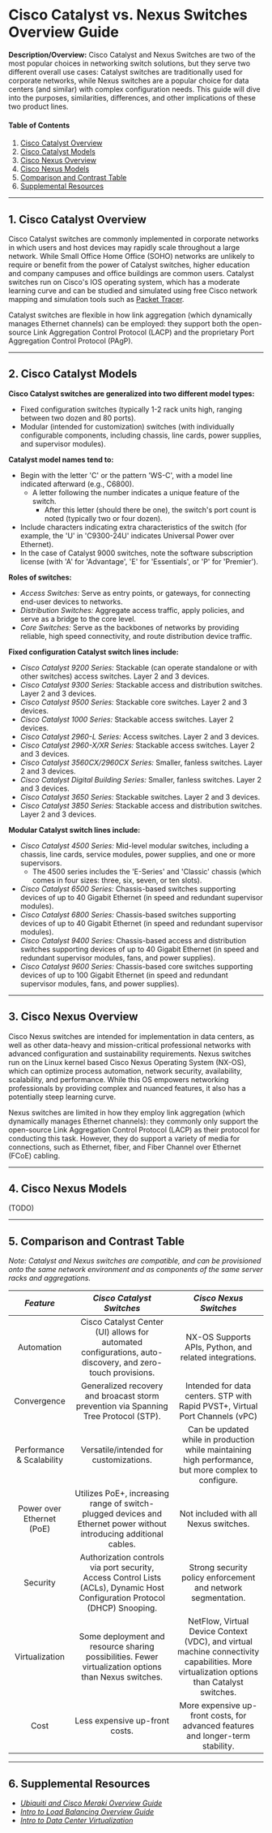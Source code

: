 # Cisco Catalyst vs. Nexus Switches Overview Guide

**Description/Overview:** Cisco Catalyst and Nexus Switches are two of the most popular choices in networking switch solutions, but they serve two different overall use cases: Catalyst switches are traditionally used for corporate networks, while Nexus switches are a popular choice for data centers (and similar) with complex configuration needs. This guide will dive into the purposes, similarities, differences, and other implications of these two product lines. 

#### Table of Contents

1. [Cisco Catalyst Overview](#catalyst)
2. [Cisco Catalyst Models](#catamodels)
3. [Cisco Nexus Overview](#nexus)
4. [Cisco Nexus Models](#nexusmodels)
5. [Comparison and Contrast Table](#compare)
6. [Supplemental Resources](#supplemental)

<hr />

## 1. <a name="catalyst">Cisco Catalyst Overview</a>

Cisco Catalyst switches are commonly implemented in corporate networks in which users and host devices may rapidly scale throughout a large network. While Small Office Home Office (SOHO) networks are unlikely to require or benefit from the power of Catalyst switches, higher education and company campuses and office buildings are common users. Catalyst switches run on Cisco's IOS operating system, which has a moderate learning curve and can be studied and simulated using free Cisco network mapping and simulation tools such as [Packet Tracer](https://www.netacad.com/cisco-packet-tracer).

Catalyst switches are flexible in how link aggregation (which dynamically manages Ethernet channels) can be employed: they support both the open-source Link Aggregation Control Protocol (LACP) and the proprietary Port Aggregation Control Protocol (PAgP).

<hr />

## 2. <a name="catamodels">Cisco Catalyst Models</a>

**Cisco Catalyst switches are generalized into two different model types:**

* Fixed configuration switches (typically 1-2 rack units high, ranging between two dozen and 80 ports).
* Modular (intended for customization) switches (with individually configurable components, including chassis, line cards, power supplies, and supervisor modules).

**Catalyst model names tend to:**

* Begin with the letter 'C' or the pattern 'WS-C', with a model line indicated afterward (e.g., C6800).
  + A letter following the number indicates a unique feature of the switch.
    - After this letter (should there be one), the switch's port count is noted (typically two or four dozen).
* Include characters indicating extra characteristics of the switch (for example, the 'U' in 'C9300-24U' indicates Universal Power over Ethernet).  
* In the case of Catalyst 9000 switches, note the software subscription license (with 'A' for 'Advantage', 'E' for 'Essentials', or 'P' for 'Premier').

**Roles of switches:**

* *Access Switches:* Serve as entry points, or gateways, for connecting end-user devices to networks.
* *Distribution Switches:* Aggregate access traffic, apply policies, and serve as a bridge to the core level.
* *Core Switches:* Serve as the backbones of networks by providing reliable, high speed connectivity, and route distribution device traffic.

**Fixed configuration Catalyst switch lines include:**

* *Cisco Catalyst 9200 Series:* Stackable (can operate standalone or with other switches) access switches. Layer 2 and 3 devices.
* *Cisco Catalyst 9300 Series:* Stackable access and distribution switches. Layer 2 and 3 devices.
* *Cisco Catalyst 9500 Series:* Stackable core switches. Layer 2 and 3 devices.
* *Cisco Catalyst 1000 Series:* Stackable access switches. Layer 2 devices.
* *Cisco Catalyst 2960-L Series:* Access switches. Layer 2 and 3 devices.
* *Cisco Catalyst 2960-X/XR Series:* Stackable access switches. Layer 2 and 3 devices.
* *Cisco Catalyst 3560CX/2960CX Series:* Smaller, fanless switches. Layer 2 and 3 devices.
* *Cisco Catalyst Digital Building Series:* Smaller, fanless switches. Layer 2 and 3 devices.
* *Cisco Catalyst 3650 Series:* Stackable switches. Layer 2 and 3 devices.
* *Cisco Catalyst 3850 Series:* Stackable access and distribution switches. Layer 2 and 3 devices.

**Modular Catalyst switch lines include:**

* *Cisco Catalyst 4500 Series:* Mid-level modular switches, including a chassis, line cards, service modules, power supplies, and one or more supervisors.
  + The 4500 series includes the 'E-Series' and 'Classic' chassis (which comes in four sizes: three, six, seven, or ten slots).
* *Cisco Catalyst 6500 Series:* Chassis-based switches supporting devices of up to 40 Gigabit Ethernet (in speed and redundant supervisor modules).
* *Cisco Catalyst 6800 Series:* Chassis-based switches supporting devices of up to 40 Gigabit Ethernet (in speed and redundant supervisor modules).
* *Cisco Catalyst 9400 Series:* Chassis-based access and distribution switches supporting devices of up to 40 Gigabit Ethernet (in speed and redundant supervisor modules, fans, and power supplies).
* *Cisco Catalyst 9600 Series:* Chassis-based core switches supporting devices of up to 100 Gigabit Ethernet (in speed and redundant supervisor modules, fans, and power supplies).

<hr />

## 3. <a name="nexus">Cisco Nexus Overview</a>

Cisco Nexus switches are intended for implementation in data centers, as well as other data-heavy and mission-critical professional networks with advanced configuration and sustainability requirements. Nexus switches run on the Linux kernel based Cisco Nexus Operating System (NX-OS), which can optimize process automation, network security, availability, scalability, and performance. While this OS empowers networking professionals by providing complex and nuanced features, it also has a potentially steep learning curve.

Nexus switches are limited in how they employ link aggregation (which dynamically manages Ethernet channels): they commonly only support the open-source Link Aggregation Control Protocol (LACP) as their protocol for conducting this task. However, they do support a variety of media for connections, such as Ethernet, fiber, and Fiber Channel over Ethernet (FCoE) cabling. 

<hr />

## 4. <a name="nexusmodels">Cisco Nexus Models</a>

(TODO)

<hr />

## 5. <a name="compare">Comparison and Contrast Table</a>

*Note: Catalyst and Nexus switches are compatible, and can be provisioned onto the same network environment and as components of the same server racks and aggregations.*

| *Feature* | *Cisco Catalyst Switches* | *Cisco Nexus Switches* |
| :---: | :---: | :----: |
| Automation | Cisco Catalyst Center (UI) allows for automated configurations, auto-discovery, and zero-touch provisions. | NX-OS Supports APIs, Python, and related integrations. |
| Convergence | Generalized recovery and broacast storm prevention via Spanning Tree Protocol (STP). | Intended for data centers. STP with Rapid PVST+, Virtual Port Channels (vPC) |
| Performance & Scalability | Versatile/intended for customizations. | Can be updated while in production while maintaining high performance, but more complex to configure. |
| Power over Ethernet (PoE) | Utilizes PoE+, increasing range of switch-plugged devices and Ethernet power without introducing additional cables. | Not included with all Nexus switches. |
| Security | Authorization controls via port security, Access Control Lists (ACLs), Dynamic Host Configuration Protocol (DHCP) Snooping. | Strong security policy enforcement and network segmentation. |
| Virtualization | Some deployment and resource sharing possibilities. Fewer virtualization options than Nexus switches. | NetFlow, Virtual Device Context (VDC), and virtual machine connectivity capabilities. More virtualization options than Catalyst switches. |
| Cost | Less expensive up-front costs. | More expensive up-front costs, for advanced features and longer-term stability. |

<hr />

## 6. <a name="supplemental">Supplemental Resources</a>

* *[Ubiquiti and Cisco Meraki Overview Guide](https://github.com/chaseofthejungle/unifi-vs-cisco-meraki)*
* *[Intro to Load Balancing Overview Guide](https://github.com/chaseofthejungle/intro-to-load-balancing)*
* *[Intro to Data Center Virtualization](https://github.com/chaseofthejungle/intro-to-data-center-virtualization/)*
